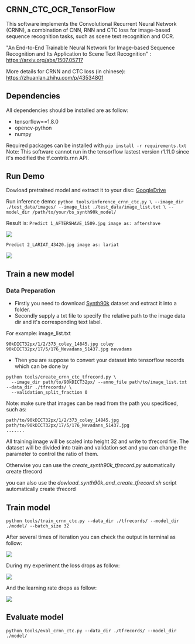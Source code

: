 ## CRNN_CTC_OCR_TensorFlow
This software implements the Convolutional Recurrent Neural Network (CRNN), a combination of CNN, RNN and CTC loss for image-based sequence recognition tasks, such as scene text recognition and OCR.

"An End-to-End Trainable Neural Network for Image-based Sequence Recognition and Its Application to Scene Text Recognition" : https://arxiv.org/abs/1507.05717

More details for CRNN and CTC loss (in chinese): https://zhuanlan.zhihu.com/p/43534801
## Dependencies
All dependencies should be installed are as follow:
* tensorflow==1.8.0
* opencv-python
* numpy


Required packages can be installed with
`pip install -r requirements.txt`
Note: This software cannot run in the tensorflow lastest version r1.11.0 since it's modified the tf.contrib.rnn API.

## Run Demo
Dowload pretrained model and extract it to your disc: [GoogleDrive](https://drive.google.com/file/d/1A3V7o3SKSiL3IHcTqc1jP4w58DuC8F9o/view)

Run inference demo:
`python tools/inference_crnn_ctc.py \
  --image_dir ./test_data/images/ --image_list ./test_data/image_list.txt \
  --model_dir /path/to/your/bs_synth90k_model/`

Result is:
`Predict 1_AFTERSHAVE_1509.jpg image as: aftershave`


![](https://github.com/ztoString/CRNN_CTC_OCR_TensorFlow/raw/master/test_data/images/1_AFTERSHAVE_1509.jpg?raw=true)


`Predict 2_LARIAT_43420.jpg image as: lariat`



![](https://github.com//ztoString/CRNN_CTC_OCR_TensorFlow/raw/master/test_data/images/2_LARIAT_43420.jpg?raw=true)
## Train a new model
### Data Preparation
* Firstly you need to download [Synth90k](http://www.robots.ox.ac.uk/~vgg/data/text/) dataset and extract it into a folder.
* Secondly supply a txt file to specify the relative path to the image data dir and it's corresponding text label.

For example: image_list.txt

```
90kDICT32px/1/2/373_coley_14845.jpg coley
90kDICT32px/17/5/176_Nevadans_51437.jpg nevadans
```

* Then you are suppose to convert your dataset into tensorflow records which can be done by

```
python tools/create_crnn_ctc_tfrecord.py \
  --image_dir path/to/90kDICT32px/ --anno_file path/to/image_list.txt --data_dir ./tfrecords/ \
  --validation_split_fraction 0
```
  
Note: make sure that images can be read from the path you specificed, such as:

```
path/to/90kDICT32px/1/2/373_coley_14845.jpg
path/to/90kDICT32px/17/5/176_Nevadans_51437.jpg
.......
```

All training image will be scaled into height 32 and write to tfrecord file.
The dataset will be divided into train and validation set and you can change the parameter to control the ratio of them.

Otherwise you can use the *create_synth90k_tfrecord.py* automatically create tfrecord

you can also use the *dowload_synth90k_and_create_tfrecord.sh* script automatically create tfrecord

## Train model
`python tools/train_crnn_ctc.py --data_dir ./tfrecords/ --model_dir ./model/ --batch_size 32`

After several times of iteration you can check the output in terminal as follow:

![](https://github.com/ztoString/CRNN_CTC_OCR_TensorFlow/raw/master/data/20190417.png)

During my experiment the loss drops as follow: 

![](https://github.com/ztoString/CRNN_CTC_OCR_TensorFlow/raw/master/data/CTC_LOSS.png)

And the learning rate drops as follow:

![](https://github.com/ztoString/CRNN_CTC_OCR_TensorFlow/raw/master/data/Learning_rate.png)

## Evaluate model

`python tools/eval_crnn_ctc.py --data_dir ./tfrecords/ --model_dir ./model/`

